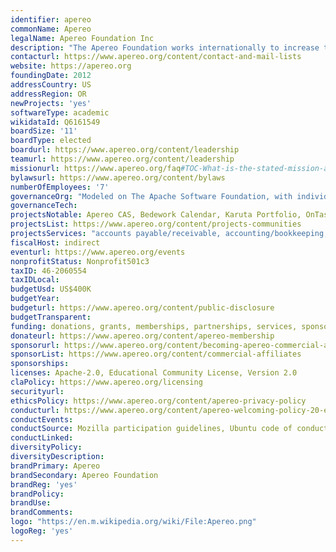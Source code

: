 ```yaml
---
identifier: apereo
commonName: Apereo
legalName: Apereo Foundation Inc
description: "The Apereo Foundation works internationally to increase the awareness, development and adoption of open source software in support of academia: education, scholarship, research and community. Apereo projects and communities span educational disciplines and technologies, operational infrastructure and practices, and research activities and interests; 'for academics, by academics.'"
contacturl: https://www.apereo.org/content/contact-and-mail-lists
website: https://apereo.org
foundingDate: 2012
addressCountry: US
addressRegion: OR
newProjects: 'yes'
softwareType: academic
wikidataId: Q6161549
boardSize: '11'
boardType: elected
boardurl: https://www.apereo.org/content/leadership
teamurl: https://www.apereo.org/content/leadership
missionurl: https://www.apereo.org/faq#TOC-What-is-the-stated-mission-and-purpose-of-the-new-organization-
bylawsurl: https://www.apereo.org/content/bylaws
numberOfEmployees: '7'
governanceOrg: "Modeled on The Apache Software Foundation, with individual projects' governance models defined and managed independently with the Apereo board overseeing each project, reporting directly and in line with general requirements."
governanceTech:
projectsNotable: Apereo CAS, Bedework Calendar, Karuta Portfolio, OnTask, Opencast, OpenEquella, SakaiLMS, UniTime, uPortal, Xerte
projectsList: https://www.apereo.org/content/projects-communities
projectsServices: "accounts payable/receivable, accounting/bookkeeping, auditing, awareness and advocacy, community development and management, events planning and management, fundraising (grants and sponsorships), human resource management, infrastructure, insurance, legal services, marketing and promotion, organizational development, payroll, policy analysis, project incubation, receiving property and stock donations, tax filling/reporting."
fiscalHost: indirect
eventurl: https://www.apereo.org/events
nonprofitStatus: Nonprofit501c3
taxID: 46-2060554
taxIDLocal:
budgetUsd: US$400K
budgetYear: 
budgeturl: https://www.apereo.org/content/public-disclosure
budgetTransparent:
funding: donations, grants, memberships, partnerships, services, sponsors
donateurl: https://www.apereo.org/content/apereo-membership
sponsorurl: https://www.apereo.org/content/becoming-apereo-commercial-affiliate
sponsorList: https://www.apereo.org/content/commercial-affiliates
sponsorships:
licenses: Apache-2.0, Educational Community License, Version 2.0
claPolicy: https://www.apereo.org/licensing
securityurl: 
ethicsPolicy: https://www.apereo.org/content/apereo-privacy-policy
conducturl: https://www.apereo.org/content/apereo-welcoming-policy-20-extended-version
conductEvents:
conductSource: Mozilla participation guidelines, Ubuntu code of conduct, view source code of conduct
conductLinked: 
diversityPolicy:
diversityDescription:
brandPrimary: Apereo
brandSecondary: Apereo Foundation
brandReg: 'yes'
brandPolicy: 
brandUse:
brandComments:
logo: "https://en.m.wikipedia.org/wiki/File:Apereo.png"
logoReg: 'yes'
---
```


